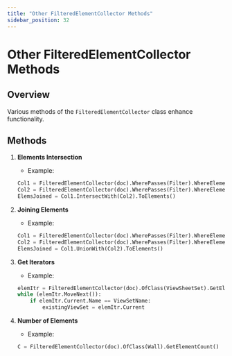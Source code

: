 ```yaml
---
title: "Other FilteredElementCollector Methods"
sidebar_position: 32
---
```


# Other FilteredElementCollector Methods
## Overview
Various methods of the `FilteredElementCollector` class enhance functionality.

## Methods
1. **Elements Intersection**
    - Example:
    ```python
    Col1 = FilteredElementCollector(doc).WherePasses(Filter).WhereElementIsNotElementType()
    Col2 = FilteredElementCollector(doc).WherePasses(Filter).WhereElementIsNotElementType()
    ElemsJoined = Col1.IntersectWith(Col2).ToElements()
    ```

2. **Joining Elements**
    - Example:
    ```python
    Col1 = FilteredElementCollector(doc).WherePasses(Filter).WhereElementIsNotElementType()
    Col2 = FilteredElementCollector(doc).WherePasses(Filter).WhereElementIsNotElementType()
    ElemsJoined = Col1.UnionWith(Col2).ToElements()
    ```

3. **Get Iterators**
    - Example:
    ```python
    elemItr = FilteredElementCollector(doc).OfClass(ViewSheetSet).GetElementIterator()
    while (elemItr.MoveNext()):
        if elemItr.Current.Name == ViewSetName:
            existingViewSet = elemItr.Current
    ```

4. **Number of Elements**
    - Example:
    ```python
    C = FilteredElementCollector(doc).OfClass(Wall).GetElementCount()
    ```
